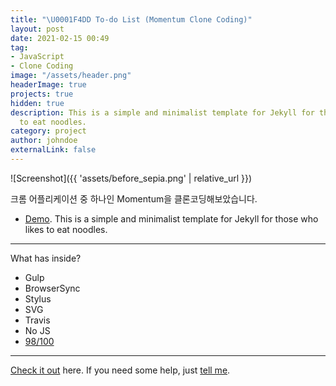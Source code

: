 ```yaml
---
title: "\U0001F4DD To-do List (Momentum Clone Coding)"
layout: post
date: 2021-02-15 00:49
tag:
- JavaScript
- Clone Coding
image: "/assets/header.png"
headerImage: true
projects: true
hidden: true
description: This is a simple and minimalist template for Jekyll for those who likes
  to eat noodles.
category: project
author: johndoe
externalLink: false
---
```


![Screenshot]({{ 'assets/before_sepia.png' | relative_url }})

크롬 어플리케이션 중 하나인 Momentum을 클론코딩해보았습니다.

- [Demo](https://sergiokopplin.github.io/indigo/). This is a simple and minimalist template for Jekyll for those who likes to eat noodles.

---

What has inside?

- Gulp
- BrowserSync
- Stylus
- SVG
- Travis
- No JS
- [98/100](https://developers.google.com/speed/pagespeed/insights/?url=http%3A%2F%2Fsergiokopplin.github.io%2Findigo%2F)

---

[Check it out](https://sergiokopplin.github.io/indigo/) here.
If you need some help, just [tell me](https://github.com/sergiokopplin/indigo/issues).
